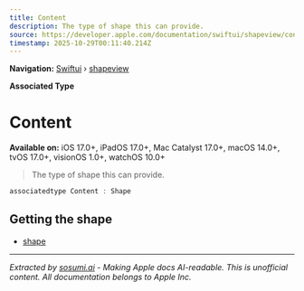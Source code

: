 ```yaml
---
title: Content
description: The type of shape this can provide.
source: https://developer.apple.com/documentation/swiftui/shapeview/content
timestamp: 2025-10-29T00:11:40.214Z
---
```


**Navigation:** [Swiftui](/documentation/swiftui) › [shapeview](/documentation/swiftui/shapeview)

**Associated Type**

# Content

**Available on:** iOS 17.0+, iPadOS 17.0+, Mac Catalyst 17.0+, macOS 14.0+, tvOS 17.0+, visionOS 1.0+, watchOS 10.0+

> The type of shape this can provide.

```swift
associatedtype Content : Shape
```

## Getting the shape

- [shape](/documentation/swiftui/shapeview/shape)

---

*Extracted by [sosumi.ai](https://sosumi.ai) - Making Apple docs AI-readable.*
*This is unofficial content. All documentation belongs to Apple Inc.*
